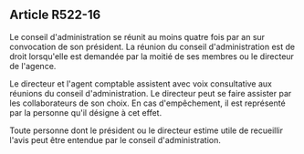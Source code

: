 ## Article R522-16

Le conseil d'administration se réunit au moins quatre fois par an sur convocation de son président. La
réunion du conseil d'administration est de droit lorsqu'elle est demandée par la moitié de ses membres ou le
directeur de l'agence.

Le directeur et l'agent comptable assistent avec voix consultative aux réunions du conseil d'administration.
Le directeur peut se faire assister par les collaborateurs de son choix. En cas d'empêchement, il est représenté
par la personne qu'il désigne à cet effet.

Toute personne dont le président ou le directeur estime utile de recueillir l'avis peut être entendue par le
conseil d'administration.

